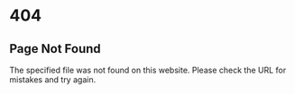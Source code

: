 # 404
## Page Not Found
The specified file was not found on this website. Please check the URL for mistakes and try again.
